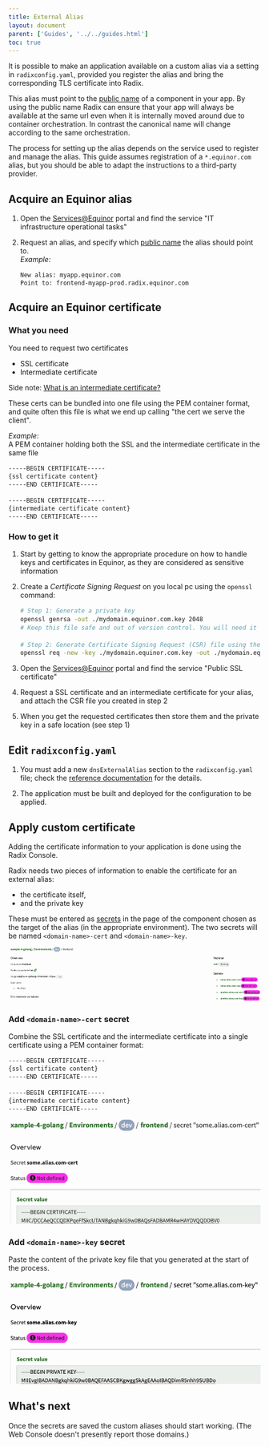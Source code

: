 ```yaml
---
title: External Alias
layout: document
parent: ['Guides', '../../guides.html']
toc: true
---
```


It is possible to make an application available on a custom alias via a setting in `radixconfig.yaml`, provided you register the alias and bring the corresponding TLS certificate into Radix.

This alias must point to the [public name](../../docs/topic-domain-names/#public-name) of a component in your app. By using the public name Radix can ensure that your app will always be available at the same url even when it is internally moved around due to container orchestration. In contrast the canonical name will change according to the same orchestration.

The process for setting up the alias depends on the service used to register and manage the alias. This guide assumes registration of a `*.equinor.com` alias, but you should be able to adapt the instructions to a third-party provider.

## Acquire an Equinor alias

1. Open the [Services@Equinor](https://equinor.service-now.com) portal and find the service "IT infrastructure operational tasks"
2. Request an alias, and specify which [public name](../../docs/topic-domain-names/#public-name) the alias should point to.  
    _Example:_

    ```
    New alias: myapp.equinor.com
    Point to: frontend-myapp-prod.radix.equinor.com
    ```

## Acquire an Equinor certificate

### What you need

You need to request two certificates
- SSL certificate
- Intermediate certificate

Side note: [What is an intermediate certificate?](https://support.ssl.com/Knowledgebase/Article/View/11/0/what-is-an-intermediate-certificate)

These certs can be bundled into one file using the PEM container format, and quite often this file is what we end up calling "the cert we serve the client".  

_Example:_  
A PEM container holding both the SSL and the intermediate certificate in the same file
```
-----BEGIN CERTIFICATE-----
{ssl certificate content}
-----END CERTIFICATE-----

-----BEGIN CERTIFICATE-----
{intermediate certificate content}
-----END CERTIFICATE-----
```

### How to get it

1. Start by getting to know the appropriate procedure on how to handle keys and certificates in Equinor, as they are considered as sensitive information
1. Create a _Certificate Signing Request_ on you local pc using the `openssl` command:  

    ```sh
    # Step 1: Generate a private key
    openssl genrsa -out ./mydomain.equinor.com.key 2048
    # Keep this file safe and out of version control. You will need it later. 

    # Step 2: Generate Certificate Signing Request (CSR) file using the private key
    openssl req -new -key ./mydomain.equinor.com.key -out ./mydomain.equinor.com.csr
    ```  
1. Open the [Services@Equinor](https://equinor.service-now.com) portal and find the service "Public SSL certificate"
1. Request a SSL certificate and an intermediate certificate for your alias, and attach the CSR file you created in step 2  
1. When you get the requested certificates then store them and the private key in a safe location (see step 1)


## Edit `radixconfig.yaml`

1. You must add a new `dnsExternalAlias` section to the `radixconfig.yaml` file; check the [reference documentation](../../docs/reference-radix-config/#dnsexternalalias) for the details.

1. The application must be built and deployed for the configuration to be applied.

## Apply custom certificate

Adding the certificate information to your application is done using the Radix Console.

Radix needs two pieces of information to enable the certificate for an external alias: 
- the certificate itself, 
- and the private key 

These must be entered as [secrets](../../docs/topic-concepts#secret) in the page of the component chosen as the target of the alias (in the appropriate environment). The two secrets will be named `<domain-name>-cert` and `<domain-name>-key`.

![List of secrets for corresponding TLS certificate](list-of-external-alias-secrets.png "List of Secrets")

### Add `<domain-name>-cert` secret

Combine the SSL certificate and the intermediate certificate into a single certificate using a PEM container format:

```
-----BEGIN CERTIFICATE-----
{ssl certificate content}
-----END CERTIFICATE-----

-----BEGIN CERTIFICATE-----
{intermediate certificate content}
-----END CERTIFICATE-----
```

![Setting the cert part](setting-cert.png "Setting cert")

### Add `<domain-name>-key` secret

Paste the content of the private key file that you generated at the start of the process.

![Setting the private key part](setting-private-key.png "Setting private key")

## What's next

Once the secrets are saved the custom aliases should start working. (The Web Console doesn't presently report those domains.)
